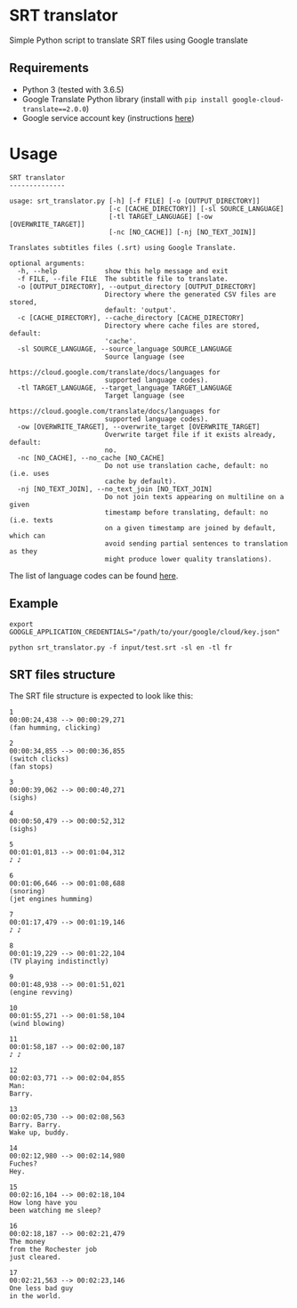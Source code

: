 # SRT translator

Simple Python script to translate SRT files using Google translate

## Requirements

* Python 3 (tested with 3.6.5)
* Google Translate Python library (install with `pip install google-cloud-translate==2.0.0`)
* Google service account key (instructions [here](https://cloud.google.com/docs/authentication/getting-started))

# Usage

```
SRT translator
--------------

usage: srt_translator.py [-h] [-f FILE] [-o [OUTPUT_DIRECTORY]]
                         [-c [CACHE_DIRECTORY]] [-sl SOURCE_LANGUAGE]
                         [-tl TARGET_LANGUAGE] [-ow [OVERWRITE_TARGET]]
                         [-nc [NO_CACHE]] [-nj [NO_TEXT_JOIN]]

Translates subtitles files (.srt) using Google Translate.

optional arguments:
  -h, --help            show this help message and exit
  -f FILE, --file FILE  The subtitle file to translate.
  -o [OUTPUT_DIRECTORY], --output_directory [OUTPUT_DIRECTORY]
                        Directory where the generated CSV files are stored,
                        default: 'output'.
  -c [CACHE_DIRECTORY], --cache_directory [CACHE_DIRECTORY]
                        Directory where cache files are stored, default:
                        'cache'.
  -sl SOURCE_LANGUAGE, --source_language SOURCE_LANGUAGE
                        Source language (see
                        https://cloud.google.com/translate/docs/languages for
                        supported language codes).
  -tl TARGET_LANGUAGE, --target_language TARGET_LANGUAGE
                        Target language (see
                        https://cloud.google.com/translate/docs/languages for
                        supported language codes).
  -ow [OVERWRITE_TARGET], --overwrite_target [OVERWRITE_TARGET]
                        Overwrite target file if it exists already, default:
                        no.
  -nc [NO_CACHE], --no_cache [NO_CACHE]
                        Do not use translation cache, default: no (i.e. uses
                        cache by default).
  -nj [NO_TEXT_JOIN], --no_text_join [NO_TEXT_JOIN]
                        Do not join texts appearing on multiline on a given
                        timestamp before translating, default: no (i.e. texts
                        on a given timestamp are joined by default, which can
                        avoid sending partial sentences to translation as they
                        might produce lower quality translations).
```

The list of language codes can be found [here](https://cloud.google.com/translate/docs/languages).

## Example
```
export GOOGLE_APPLICATION_CREDENTIALS="/path/to/your/google/cloud/key.json"

python srt_translator.py -f input/test.srt -sl en -tl fr
```

## SRT files structure
The SRT file structure is expected to look like this:

```
1
00:00:24,438 --> 00:00:29,271
(fan humming, clicking)

2
00:00:34,855 --> 00:00:36,855
(switch clicks)
(fan stops)

3
00:00:39,062 --> 00:00:40,271
(sighs)

4
00:00:50,479 --> 00:00:52,312
(sighs)

5
00:01:01,813 --> 00:01:04,312
♪ ♪

6
00:01:06,646 --> 00:01:08,688
(snoring)
(jet engines humming)

7
00:01:17,479 --> 00:01:19,146
♪ ♪

8
00:01:19,229 --> 00:01:22,104
(TV playing indistinctly)

9
00:01:48,938 --> 00:01:51,021
(engine revving)

10
00:01:55,271 --> 00:01:58,104
(wind blowing)

11
00:01:58,187 --> 00:02:00,187
♪ ♪

12
00:02:03,771 --> 00:02:04,855
Man:
Barry.

13
00:02:05,730 --> 00:02:08,563
Barry. Barry.
Wake up, buddy.

14
00:02:12,980 --> 00:02:14,980
Fuches?
Hey.

15
00:02:16,104 --> 00:02:18,104
How long have you
been watching me sleep?

16
00:02:18,187 --> 00:02:21,479
The money
from the Rochester job
just cleared.

17
00:02:21,563 --> 00:02:23,146
One less bad guy
in the world.
```
